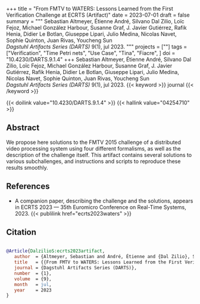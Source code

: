 +++
title = "From FMTV to WATERS: Lessons Learned from the First Verification Challenge at ECRTS (Artifact)"
date = 2023-07-01
draft = false
summary = """
Sebastian Altmeyer, Étienne André, Silvano Dal Zilio, Loïc Fejoz, Michael González Harbour, Susanne Graf, J. Javier Gutiérrez, Rafik Henia, Didier Le Botlan, Giuseppe Lipari, Julio Medina, Nicolas Navet, Sophie Quinton, Juan Rivas, Youcheng Sun <br />
_Dagstuhl Artifacts Series (DARTS)_ 9(1), jul 2023.
"""
projects = [""]
tags = ["Verification", "Time Petri nets", "Use Case", "Tina", "Fiacre", ]
doi = "10.4230/DARTS.9.1.4"
+++
Sebastian Altmeyer, Étienne André, Silvano Dal Zilio, Loïc Fejoz, Michael González Harbour, Susanne Graf, J. Javier Gutiérrez, Rafik Henia, Didier Le Botlan, Giuseppe Lipari, Julio Medina, Nicolas Navet, Sophie Quinton, Juan Rivas, Youcheng Sun <br />
_Dagstuhl Artifacts Series (DARTS)_ 9(1), jul 2023.
{{< keyword >}} journal {{< /keyword >}}


{{< doilink value="10.4230/DARTS.9.1.4" >}}
{{< hallink value="04254710" >}}

## Abstract
 We propose here solutions to the FMTV 2015 challenge of a distributed video processing
        system using four different formalisms, as well as the description of the challenge itself.
        This artifact contains several solutions to various subchallenges, and instructions and
        scripts to reproduce these results smoothly.


## References
 * A companion paper, describing the
      challenge and the solutions, appears in ECRTS 2023 — 35th Euromicro
      Conference on Real-Time Systems, 2023.
{{< publilink href="ecrts2023waters" >}}




## Citation

```bibtex

@Article{DalzilioS:ecrts2023artifact,
   author  = {Altmeyer, Sebastian and André, Étienne and {Dal Zilio}, Silvano and Fejoz, Loïc and {González Harbour}, Michael and Graf, Susanne and Gutiérrez, J. Javier and Henia, Rafik and {Le Botlan}, Didier and Lipari, Giuseppe and Medina, Julio and Navet, Nicolas and Quinton, Sophie and Rivas, Juan and Sun, Youcheng},
   title   = {{From FMTV to WATERS: Lessons Learned from the First Verification Challenge at ECRTS (Artifact)}},
   journal = {Dagstuhl Artifacts Series (DARTS)},
   number  = {1},
   volume  = {9},
   month   = jul, 
   year    = 2023
}

````
